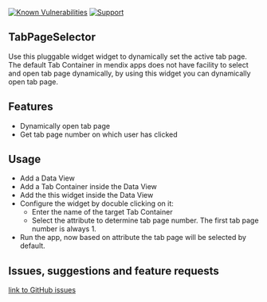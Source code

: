 [![Known Vulnerabilities](https://snyk.io/test/github/mendixlabs/TabPageSelector/badge.svg?targetFile=package.json)](https://snyk.io/test/github/mendixlabs/TabPageSelector?targetFile=package.json)
[![Support](https://img.shields.io/badge/Mendix%20Support%3A-Community-green.svg)](https://docs.mendix.com/community/app-store/app-store-content-support)

## TabPageSelector
Use this pluggable widget widget to dynamically set the active tab page. The default Tab Container in mendix apps does not have facility to select and open tab page dynamically, by using this widget you can dynamically open tab page.

## Features
- Dynamically open tab page
- Get tab page number on which user has clicked

## Usage
- Add a Data View
- Add a Tab Container inside the Data View
- Add the this widget inside the Data View
- Configure the widget by docuble clicking on it:
    - Enter the name of the target Tab Container
    - Select the attribute to determine tab page number. The first tab page number is always 1.
- Run the app, now based on attribute the tab page will be selected by default.

## Issues, suggestions and feature requests
[link to GitHub issues](https://github.com/mendixlabs/TabPageSelector/issues)
